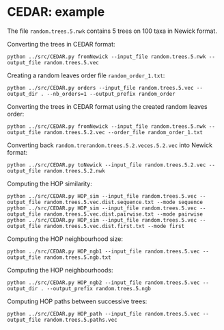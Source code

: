 # CEDAR: example

The file `random.trees.5.nwk` contains 5 trees on 100 taxa in Newick format.

Converting the trees in CEDAR format:
```
python ../src/CEDAR.py fromNewick --input_file random.trees.5.nwk --output_file random.trees.5.vec
```

Creating a random leaves order file `random_order_1.txt`:
```
python ../src/CEDAR.py orders --input_file random.trees.5.vec --output_dir . --nb_orders=1 --output_prefix random_order
```

Converting the trees in CEDAR format using the created random leaves order:
```
python ../src/CEDAR.py fromNewick --input_file random.trees.5.nwk --output_file random.trees.5.2.vec --order_file random_order_1.txt
```

Converting back `random.trerandom.trees.5.2.veces.5.2.vec` into Newick format:
```
python ../src/CEDAR.py toNewick --input_file random.trees.5.2.vec --output_file random.trees.5.2.nwk
```

Computing the HOP similarity:
```
python ../src/CEDAR.py HOP_sim --input_file random.trees.5.vec --output_file random.trees.5.vec.dist.sequence.txt --mode sequence
python ../src/CEDAR.py HOP_sim --input_file random.trees.5.vec --output_file random.trees.5.vec.dist.pairwise.txt --mode pairwise
python ../src/CEDAR.py HOP_sim --input_file random.trees.5.vec --output_file random.trees.5.vec.dist.first.txt --mode first
```

Computing the HOP neighbourhood size:
```
python ../src/CEDAR.py HOP_ngb1 --input_file random.trees.5.vec --output_file random.trees.5.ngb.txt
```

Computing the HOP neighbourhoods:
```
python ../src/CEDAR.py HOP_ngb2 --input_file random.trees.5.vec --output_dir . --output_prefix random.trees.5.ngb
```

Computing HOP paths between successive trees:
```
python ../src/CEDAR.py HOP_path --input_file random.trees.5.vec --output_file random.trees.5.paths.vec
```